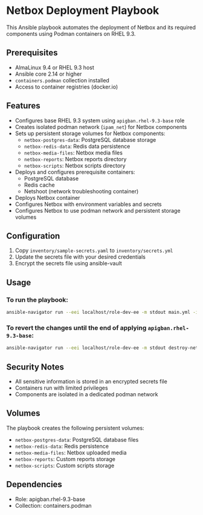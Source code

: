 # Netbox Deployment Playbook

This Ansible playbook automates the deployment of Netbox and its required components using Podman containers on RHEL 9.3.

## Prerequisites

- AlmaLinux 9.4 or RHEL 9.3 host
- Ansible core 2.14 or higher
- `containers.podman` collection installed
- Access to container registries (docker.io)

## Features

- Configures base RHEL 9.3 system using `apigban.rhel-9.3-base` role
- Creates isolated podman network (`ipam_net`) for Netbox components
- Sets up persistent storage volumes for Netbox components:
  - `netbox-postgres-data`: PostgreSQL database storage
  - `netbox-redis-data`: Redis data persistence
  - `netbox-media-files`: Netbox media files
  - `netbox-reports`: Netbox reports directory
  - `netbox-scripts`: Netbox scripts directory
- Deploys and configures prerequisite containers:
  - PostgreSQL database
  - Redis cache
  - Netshoot (network troubleshooting container)
- Deploys Netbox container
- Configures Netbox with environment variables and secrets
- Configures Netbox to use podman network and persistent storage volumes

## Configuration

1. Copy `inventory/sample-secrets.yaml` to `inventory/secrets.yml`
2. Update the secrets file with your desired credentials
3. Encrypt the secrets file using ansible-vault

## Usage

### To run the playbook:

```bash
ansible-navigator run --eei localhost/role-dev-ee -m stdout main.yml -i inventory/inventory.yml
```

### To revert the changes until the end of applying `apigban.rhel-9.3-base`:

```bash
ansible-navigator run --eei localhost/role-dev-ee -m stdout destroy-netbox-containers.yml -i inventory/inventory.yml
```

## Security Notes
* All sensitive information is stored in an encrypted secrets file
* Containers run with limited privileges
* Components are isolated in a dedicated podman network

## Volumes
The playbook creates the following persistent volumes:

- `netbox-postgres-data`: PostgreSQL database files
- `netbox-redis-data`: Redis persistence
- `netbox-media-files`: Netbox uploaded media
- `netbox-reports`: Custom reports storage
- `netbox-scripts`: Custom scripts storage

## Dependencies
- Role: apigban.rhel-9.3-base
- Collection: containers.podman